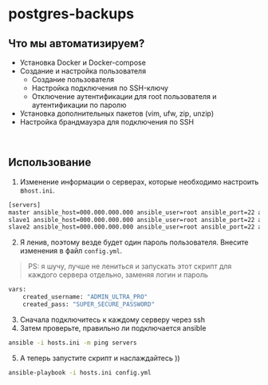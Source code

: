 # postgres-backups

## Что мы автоматизируем?
* Установка Docker и Docker-compose
* Создание и настройка пользователя
    * Создание пользователя
    * Настройка подключения по SSH-ключу
    * Отключение аутентификации для root пользователя и аутентификации по паролю
* Установка дополнительных пакетов (vim, ufw, zip, unzip)
* Настройка брандмауэра для подключения по SSH

</br>

## Использование
1. Изменение информации о серверах, которые необходимо настроить в`host.ini`.
```bash
[servers]
master ansible_host=000.000.000.000 ansible_user=root ansible_port=22 ansible_password=qwerty123
slave1 ansible_host=000.000.000.000 ansible_user=root ansible_port=22 ansible_password=qwerty123
slave2 ansible_host=000.000.000.000 ansible_user=root ansible_port=22 ansible_password=qwerty123
```


2. Я ленив, поэтому везде будет один пароль пользователя. Внесите изменения в файл `config.yml`.

> PS: я шучу, лучше не лениться и запускать этот скрипт для каждого сервера отдельно, заменяя логин и пароль

```bash
vars:
    created_username: "ADMIN_ULTRA_PRO"
    created_pass: "SUPER_SECURE_PASSWORD"
```

3. Сначала подключитесь к каждому серверу через ssh
4. Затем проверьте, правильно ли подключается ansible
```bash
ansible -i hosts.ini -m ping servers
```
5. А теперь запустите скрипт и наслаждайтесь ))
```bash
ansible-playbook -i hosts.ini config.yml
```